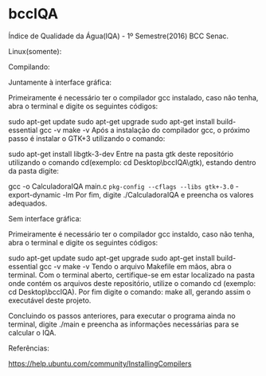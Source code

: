 # bccIQA

Índice de Qualidade da Água(IQA) - 1º Semestre(2016) BCC Senac.

Linux(somente):

Compilando:

Juntamente à interface gráfica:

Primeiramente é necessário ter o compilador gcc instalado, caso não tenha, abra o terminal e digite os seguintes códigos:

sudo apt-get update
sudo apt-get upgrade
sudo apt-get install build-essential
gcc -v
make -v
Após a instalação do compilador gcc, o próximo passo é instalar o GTK+3 utilizando o comando:

sudo apt-get install libgtk-3-dev
Entre na pasta gtk deste repositório utilizando o comando cd(exemplo: cd Desktop\bccIQA\gtk), estando dentro da pasta digite:

gcc -o CalculadoraIQA main.c `pkg-config --cflags --libs gtk+-3.0` -export-dynamic -lm
Por fim, digite ./CalculadoraIQA e preencha os valores adequados.

Sem interface gráfica:

Primeiramente é necessário ter o compilador gcc instaldo, caso não tenha, abra o terminal e digite os seguintes códigos:

sudo apt-get update
sudo apt-get upgrade
sudo apt-get install build-essential
gcc -v
make -v
Tendo o arquivo Makefile em mãos, abra o terminal. Com o terminal aberto, certifique-se em estar localizado na pasta onde contém os arquivos deste repositório, utilize o comando cd (exemplo: cd Desktop\bccIQA). Por fim digite o comando: make all, gerando assim o executável deste projeto.

Concluindo os passos anteriores, para executar o programa ainda no terminal, digite ./main e preencha as informações necessárias para se calcular o IQA.

Referências:

https://help.ubuntu.com/community/InstallingCompilers
